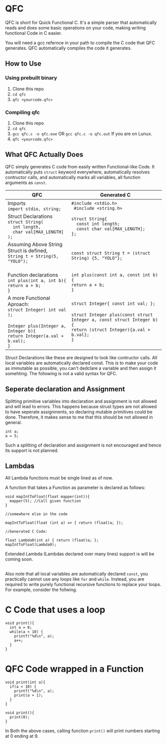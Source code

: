 # QFC
QFC is short for Quick Functional C. It's a simple parser that automatically reads and does some basic operations on your code, making writing functional Code in C easier.

You will need a gcc refernce in your path to compile the C code that QFC generates. QFC automatically compiles the code it generates.

## How to Use

### Using prebuilt binary

1) Clone this repo
2) `cd qfc`
3) `qfc <yourcode.qfc>`

### Compiling qfc

1) Clone this repo
2) `cd qfc`
3) `gcc qfc.c -o qfc.exe` OR `gcc qfc.c -o qfc.out` If you are on Lunux.
4) `qfc <yourcode.qfc>`

## What QFC Actually Does

QFC simply generates C code from easily written Functional-like Code.
It automatically puts `struct` keyword everywhere, automatically resolves contructor calls, and automatically marks all variables, all function arguments as `const`.

QFC | Generated C
------------ | -------------
Imports <br/>`import stdio, string;` | `#include <stdio.h> `<br/>` #include <string.h>`
Struct Declarations <br/>`struct String(`<br/>`  int length,`<br/>`  char val[MAX_LENGTH]`<br/>`);`  | `struct String{`<br/>`  const int length;`<br/>`  const char val[MAX_LENGTH];`<br/>`};`
Assuming Above String Struct is defined, <br/> `String t = String(5, "YOLO");` <br/><br/> | `const struct String t = (struct String) {5, "YOLO"};`
Function declarations <br/> `int plus(int a, int b){` <br/> `return a + b;` <br/> `}` | `int plus(const int a, const int b){` <br/> `return a + b;` <br/> `}`
A more Functional Aproach: <br/> `struct Integer( int val );`<br/><br/>`Integer plus(Integer a, Integer b){`<br/>`return Integer(a.val + b.val);`<br/>`}`|`struct Integer{ const int val; };`<br/><br/>`struct Integer plus(const struct Integer a, const struct Integer b){`<br/>`return (struct Integer){a.val + b.val};`<br/>`}`

Struct Declarations like these are designed to look like contructor calls. All local variables are automatically declared const.
This is to make your code as immutable as possible, you can't dedclare a variable and then assign it somehting. 
The following is not a valid syntax for QFC.  

## Seperate declaration and Assignment

Splitting primitive variables into declaration and assignment is not allowed and will lead to errors. This happens because strust 
types are not allowed to have seperate assignments, so declaring mutable primitives could be done. Therefore, it makes sense to me that
this should be not allowed in general.

`int a;` <br/> `a = 5;`

Such a splitting of declaration and assignment is not encouraged and hence its support is not planned.

## Lambdas

All Lambda functions must be single lined as of now.

A function that takes a Function as parameter is declared as follows:   
```
void mapIntToFloat(float mapper(int)){
  mapper(5); //Call given function
}

//somewhere else in the code

mapIntToFloat(float (int a) => { return (float)a; });

//Generated C Code:

float Lambda0(int a) { return (float)a; };
mapIntToFloat(Lambda0);

```
Extended Lambda (Lambdas declared over many lines) support is will be coming soon.

##

Also note that all local variables are automatically declared `const`, you practically cannot use any loops like `for` and `while`.
Instead, you are required to write purely functional recursive functions to replace your loops. For example, consider the follwing.

# C Code that uses a loop
```
void print(){
  int a = 0;
  while(a < 10) {
    printf("%d\n", a);
    a++;
  }
}
```
 
# QFC Code wrapped in a Function
```
void print(int a){
  if(a < 10) {
    printf("%d\n", a);
    print(a + 1);
  }
}

void print(){
  print(0);
}
```
In Both the above cases, calling function `print()` will print numbers starting at 0 ending at 9.


